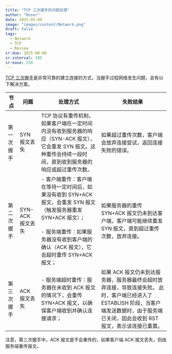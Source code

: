 ```yaml
---
title: "TCP 三次握手的问题处理"
author: "Roser"
date: 2025-05-09
image: "images/content/Network.png"
draft: false
tags:
  - Network
  - TCP
  - Review
sr-due: 2025-08-08
sr-interval: 105
sr-ease: 250
---
```

[TCP 三次握手](../TCP-三次握手)是非常可靠的建立连接的方式，当握手过程网络发生问题，会有以下解决方案。

| 节点    | 问题           | 处理方式                                                                                                                            | 失败结果                                                                                                     |
| ----- | ------------ | ------------------------------------------------------------------------------------------------------------------------------- | -------------------------------------------------------------------------------------------------------- |
| 第一次握手 | SYN 报文丢失     | TCP 协议有重传机制，如果客户端在一定时间内没有收到服务器的响应（SYN-ACK 报文），它会重发 SYN 报文。这种重传会持续一段时间，直到收到服务器的响应或超过重传次数。                                        | 如果超过重传次数，客户端会放弃连接尝试，返回连接失败的错误。                                                                           |
| 第二次握手 | SYN-ACK 报文丢失 | - 客户端重传：客户端在等待一定时间后，如果没有收到 SYN+ACK 报文，会重发 SYN 报文（触发服务器重发 SYN+ACK 报文）；<br><br>- 服务端重传：如果服务器没有收到客户端的确认（ACK 报文），它会超时重传 SYN+ACK 报文； | 如果服务器的重传 SYN+ACK 报文仍未到达客户端，客户端可能继续重发 SYN 报文，直到超过重传次数，放弃连接。                                               |
| 第三次握手 | ACK 报文丢失     | - 服务端超时重传：服务器在未收到 ACK 报文的情况下，会重传 SYN+ACK 报文，以确保客户端收到并确认连接请求；                                                                    | 如果 ACK 报文仍未到达服务器，服务器最终会超时放弃连接，导致连接失败。 此时，客户端已经进入了 ESTABLISH 阶段，当客户端发送数据时，由于服务端已关闭，因此会收到 RST 报文，表示该连接已重置。 |
注意，第三次握手中，ACK 报文是不会重传的，如果客户端 ACK 报文丢失，则由服务端重传报文。